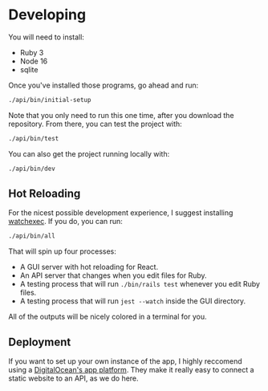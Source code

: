 # Developing

You will need to install:

- Ruby 3
- Node 16
- sqlite

Once you've installed those programs, go ahead and run:

```sh
./api/bin/initial-setup
```

Note that you only need to run this one time, after you download the repository. From there, you can test the project with:

```sh
./api/bin/test
```

You can also get the project running locally with:

```sh
./api/bin/dev
```

## Hot Reloading

For the nicest possible development experience, I suggest installing [watchexec](https://github.com/watchexec/watchexec). If you do, you can run:

```sh
./api/bin/all
```

That will spin up four processes:

- A GUI server with hot reloading for React.
- An API server that changes when you edit files for Ruby.
- A testing process that will run `./bin/rails test` whenever you edit Ruby files.
- A testing process that will run `jest --watch` inside the GUI directory.

All of the outputs will be nicely colored in a terminal for you.

## Deployment

If you want to set up your own instance of the app, I highly reccomend using a [DigitalOcean's app platform](https://www.digitalocean.com/products/app-platform). They make it really easy to connect a static website to an API, as we do here.
